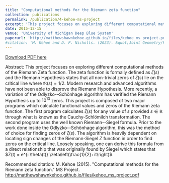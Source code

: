 ```yaml
---
title: "Computational methods for the Riemann zeta function"
collection: publications
permalink: /publication/4-kehoe-ms-project
excerpt: 'This project focuses on exploring different computational methods of the Riemann Zeta function. The zeta function is formally defined as $\zeta(s)$ and the Riemann Hypothesis states that all non-trivial zeros of $\zeta(s)$ lie on the critical line where $\Re(s) = 1/2$. Modern research and advanced algorithms have not been able to disprove the Riemann Hypothesis. More recently, a variation of the Odlyzko-–Schönhage algorithm has verified the Riemann Hypothesis up to $10^{13}$ zeros. This project is composed of two major programs which calculate functional values and zeros of the Riemann zeta function. The first program calculates $\zeta(s)$ for any value of $s$ provided $s\in\mathbb{R}$ through what is known as the Cauchy-Schlömilch transformation. The second program uses the well known Riemann--Siegel formula. Prior to the work done inside the Odlyzko--Schönhage algorithm, this was the method of choice for finding zeros of $\zeta(s)$. The algorithm is heavily dependent on locating sign changes of the Riemann-Siegel $Z$ function in order to find zeros on the critical line. Loosely speaking, one can derive this formula from a direct relationship that was originally found by Siegel which states that $Z(t) = e^{i \theta(t)} \zeta\left(\frac{1}{2}+it\right)$.'
date: 2015-12-15
venue: 'University of Michigan Deep Blue System'
paperurl: 'http://matthewshawnkehoe.github.io/files/kehoe_ms_project.pdf'
#citation: 'M. Kehoe and D. P. Nicholls. (2023). &quot;Joint Geometry/Frequency Analyticity of Fields Scattered by Periodic Layered Media.&quot; <i>SIAM Journal on Mathematical Analysis</i>.'
---
```


[Download PDF here](http://matthewshawnkehoe.github.io/files/kehoe_ms_project.pdf)

Abstract: This project focuses on exploring different computational methods of the Riemann Zeta function. The zeta function is formally defined as $\zeta(s)$ and the Riemann Hypothesis states that all non-trivial zeros of $\zeta(s)$ lie on the critical line where $\Re(s) = 1/2$. Modern research and advanced algorithms have not been able to disprove the Riemann Hypothesis. More recently, a variation of the Odlyzko-–Schönhage algorithm has verified the Riemann Hypothesis up to $10^{13}$ zeros. This project is composed of two major programs which calculate functional values and zeros of the Riemann zeta function. The first program calculates $\zeta(s)$ for any value of $s$ provided $s\in\mathbb{R}$ through what is known as the Cauchy-Schlömilch transformation. The second program uses the well known Riemann--Siegel formula. Prior to the work done inside the Odlyzko--Schönhage algorithm, this was the method of choice for finding zeros of $\zeta(s)$. The algorithm is heavily dependent on locating sign changes of the Riemann-Siegel $Z$ function in order to find zeros on the critical line. Loosely speaking, one can derive this formula from a direct relationship that was originally found by Siegel which states that $Z(t) = e^{i \theta(t)} \zeta\left(\frac{1}{2}+it\right)$.

Recommended citation: M. Kehoe (2015). "Computational methods for the Riemann zeta function." MS Project. http://matthewshawnkehoe.github.io/files/kehoe_ms_project.pdf

